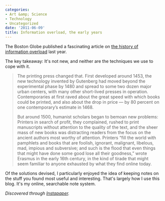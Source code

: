 ```yaml
---
categories:
- Art &amp; Science
- Technology
- Uncategorized
date: '2011-06-09'
title: Information overload, the early years
---
```


The Boston Globe published a fascinating article on <a href="http://www.boston.com/bostonglobe/ideas/articles/2010/11/28/information_overload_the_early_years/">the history of information overload</a> last year.

The key takeaway: It's not new, and neither are the techniques we use to cope with it.

<blockquote>The printing press changed that. First developed around 1453, the new technology invented by Gutenberg had moved beyond the experimental phase by 1480 and spread to some two dozen major urban centers, with many other short-lived presses in operation. Contemporaries at first raved about the great speed with which books could be printed, and also about the drop in price — by 80 percent on one contemporary’s estimate in 1468.

But around 1500, humanist scholars began to bemoan new problems: Printers in search of profit, they complained, rushed to print manuscripts without attention to the quality of the text, and the sheer mass of new books was distracting readers from the focus on the ancient authors most worthy of attention. Printers “fill the world with pamphlets and books that are foolish, ignorant, malignant, libelous, mad, impious and subversive; and such is the flood that even things that might have done some good lose all their goodness,” wrote Erasmus in the early 16th century, in the kind of tirade that might seem familiar to anyone exhausted by what they find online today.</blockquote>

Of the solutions devised, I particularly enjoyed the idea of keeping notes on the stuff you found most useful and interesting. That's largely how I use this blog. It's my online, searchable note system.

<em>Discovered through <a href="http://www.instapaper.com/">Instapaper</a>.</em>